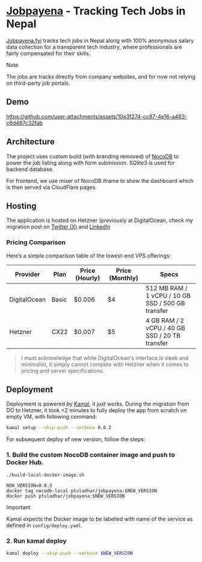 # [Jobpayena](jobpayena.fyi) - Tracking Tech Jobs in Nepal
[Jobpayena.fyi](jobpayena.fyi) tracks tech jobs in Nepal along with 100% anonymous salary data collection for a transparent tech industry, where professionals are fairly compensated for their skills.

> [!NOTE]
> The jobs are tracks directly from company websites, and for now not relying on third-party job portals.

## Demo
https://github.com/user-attachments/assets/10e3f274-cc87-4e16-a483-c6d487c32fab

## Architecture

The project uses custom build (with branding removed) of [NocoDB](https://github.com/nocodb/nocodb?tab=readme-ov-file) to power the job listing along with form submission. SQlite3 is used for backend database.

For frontend, we use mixer of NocoDB iframe to show the dashboard which is then served via CloudFlare pages.

## Hosting

The application is hosted on Hetzner (previously at DigitalOcean, check my migration post on [Twitter (X)](https://x.com/ptuladhar3/status/1841082935635771558?s=61) and [LinkedIn](https://www.linkedin.com/posts/ptuladhar3_kamal-activity-7246852881809633281-B0T8?utm_source=share&utm_medium=member_desktop)

### Pricing Comparison

Here’s a simple comparison table of the lowest-end VPS offerings:

| Provider      | Plan        | Price (Hourly) | Price (Monthly) | Specs                           |
|---------------|-------------|----------------|-----------------|---------------------------------|
| DigitalOcean  | Basic       | $0.006         | $4              | 512 MB RAM / 1 vCPU / 10 GB SSD / 500 GB transfer |
| Hetzner       | CX22       | $0.007         | $5              | 4 GB RAM / 2 vCPU / 40 GB SSD / 20 TB transfer   |

> I must acknowledge that while DigitalOcean's interface is sleek and minimalist, it simply cannot compete with Hetzner when it comes to pricing and server specifications.

## Deployment

Deployment is powered by [Kamal](https://kamal-deploy.org/), it just works. During the migration from DO to Hetzner, it took <2 minutes to fully deploy the app from scratch on empty VM, with following command:

```sh
kamal setup --skip-push --verbose 0.0.2
```

For subsequent deploy of new version, follow the steps:

### 1. Build the custom NocoDB container image and push to Docker Hub.
```
./build-local-docker-image.sh

NEW_VERSION=0.0.3
docker tag nocodb-local ptuladhar/jobpayena:$NEW_VERSION
docker push ptuladhar/jobpayena:$NEW_VERSION
```

>[!IMPORTANT]
> Kamal expects the Docker image to be labelled with name of the service as defined in `config/deploy.yaml`.

### 2. Run kamal deploy
```sh
kamal deploy --skip-push --verbose $NEW_VERSION
```

